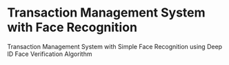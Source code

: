 # Transaction Management System with Face Recognition
  Transaction Management System with Simple Face Recognition using Deep ID Face Verification Algorithm
